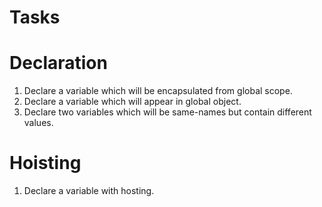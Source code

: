 # Tasks

# Declaration

1. Declare a variable which will be encapsulated from global scope.
2. Declare a variable which will appear in global object.
3. Declare two variables which will be same-names but contain different values.

# Hoisting

1. Declare a variable with hosting.